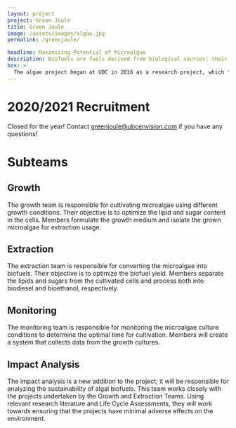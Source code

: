 ```yaml
---
layout: project
project: Green Joule
title: Green Joule
image: /assets/images/algae.jpg
permalink: /greenjoule/

headline: Maximizing Potential of Microalgae
description: Biofuels are fuels derived from biological sources; their renewable nature makes them a promising alternative to fossil fuels. Since the 1950s, algae has been commercially cultivated (mainly for pharmaceutical products) and  recently gained attention as a potential biofuel source. However, due to the price of production, it creates a big limitation for the utilization of algae biofuels. Join us as we work to offset the production cost of algae biofuels by combining algae growth with wastewater treatment and simultaneously extracting carbohydrates and lipids to produce two different types of biofuels.
box: >
  The algae project began at UBC in 2016 as a research project, which focused on the design of a cost-efficient photobioreactor using bioluminescent algae strains. Since the summer of 2017, the focus shifted to the growth and extraction processes; we wanted to combine the different uses of microalgae to maximize production. Algae is one of many feedstocks used to produce biofuels from biomass, as well as a medium used for wastewater treatment to reduce the nitrogen content in secondary effluents. Currently, two types of biofuels can be extracted from algae; biodiesel and bioethanol. Cytosolic lipid bodies contain substantial amounts of triacylglycerides (TAG), which can then be processed into biodiesel via transesterification. Monomeric sugars from carbohydrates can be fermented into bioethanol. Our project aims to combine all three usages of microalgae (reduction of nitrogen content in wastewater, production of biodiesel, and production of bioethanol) into one process. This way, we offset the production cost of algae biofuels by maximizing the products.
---
```


# 2020/2021 Recruitment

Closed for the year!
Contact [greenjoule@ubcenvision.com](mailto:greenjoule@ubcenvision.com) if you have any questions!

<!-- 
We are currently accepting applications from September 1st to September 14th 2020. You can check out our recruitment page [here](/recruitment/#GreenJoule).
-->

# Subteams

## Growth
The growth team is responsible for cultivating microalgae using different growth conditions. Their objective is to optimize the lipid and sugar content in the cells. Members formulate the growth medium and isolate the grown microalgae for extraction usage.

## Extraction
The extraction team is responsible for converting the microalgae into biofuels. Their objective is to optimize the biofuel yield. Members separate the lipids and sugars from the cultivated cells and process both into biodiesel and bioethanol, respectively.

## Monitoring
The monitoring team is responsible for monitoring the microalgae culture conditions to determine the optimal time for cultivation. Members will create a system that collects data from the growth cultures.

## Impact Analysis
The impact analysis is a new addition to the project; it will be responsible for analyzing the sustainability of algal biofuels. This team works closely with the projects undertaken by the Growth and Extraction Teams. Using relevant research literature and Life Cycle Assessments,  they will work towards ensuring that the projects have minimal adverse effects on the environment.